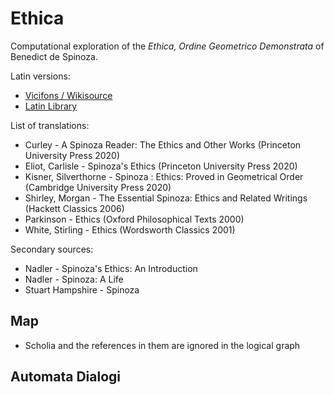 # Ethica

Computational exploration of the *Ethica, Ordine Geometrico Demonstrata* of Benedict de Spinoza.

Latin versions:
- [Vicifons / Wikisource](https://la.wikisource.org/wiki/Ethica)
- [Latin Library](https://www.thelatinlibrary.com/spinoza.ethica1.html)

List of translations:
- Curley - A Spinoza Reader: The Ethics and Other Works (Princeton University Press 2020)
- Eliot, Carlisle - Spinoza's Ethics (Princeton University Press 2020)
- Kisner, Silverthorne - Spinoza : Ethics: Proved in Geometrical Order (Cambridge University Press 2020)
- Shirley, Morgan - The Essential Spinoza: Ethics and Related Writings (Hackett Classics 2006)
- Parkinson - Ethics (Oxford Philosophical Texts 2000)
- White, Stirling - Ethics (Wordsworth Classics 2001)

Secondary sources:
- Nadler - Spinoza's Ethics: An Introduction
- Nadler - Spinoza: A Life
- Stuart Hampshire - Spinoza


## Map
- Scholia and the references in them are ignored in the logical graph


## Automata Dialogi